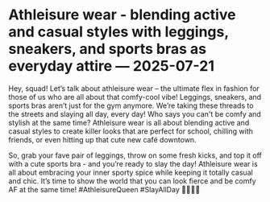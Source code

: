 # Athleisure wear - blending active and casual styles with leggings, sneakers, and sports bras as everyday attire — 2025-07-21

Hey, squad! Let’s talk about athleisure wear – the ultimate flex in fashion for those of us who are all about that comfy-cool vibe! Leggings, sneakers, and sports bras aren’t just for the gym anymore. We’re taking these threads to the streets and slaying all day, every day! Who says you can't be comfy and stylish at the same time? Athleisure wear is all about blending active and casual styles to create killer looks that are perfect for school, chilling with friends, or even hitting up that cute new café downtown. 

So, grab your fave pair of leggings, throw on some fresh kicks, and top it off with a cute sports bra - and you’re ready to slay the day! Athleisure wear is all about embracing your inner sporty spice while keeping it totally casual and chic. It’s time to show the world that you can look fierce and be comfy AF at the same time! #AthleisureQueen #SlayAllDay 💪🔥👟👑